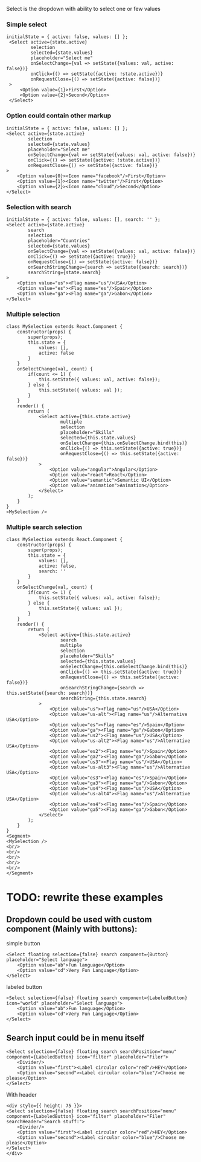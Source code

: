 Select is the dropdown with ability to select one or few values

### Simple select

    initialState = { active: false, values: [] };
     <Select active={state.active}
             selection
             selected={state.values}
             placeholder="Select me"
             onSelectChange={val => setState({values: val, active: false})}
             onClick={() => setState({active: !state.active})}
             onRequestClose={() => setState({active: false})}
     >
         <Option value={1}>First</Option>
         <Option value={2}>Second</Option>
     </Select>

### Option could contain other markup

    initialState = { active: false, values: [] };
    <Select active={state.active}
            selection
            selected={state.values}
            placeholder="Select me"
            onSelectChange={val => setState({values: val, active: false})}
            onClick={() => setState({active: !state.active})}
            onRequestClose={() => setState({active: false})}
    >
        <Option value={0}><Icon name="facebook"/>First</Option>
        <Option value={1}><Icon name="twitter"/>First</Option>
        <Option value={2}><Icon name="cloud"/>Second</Option>
    </Select>

### Selection with search

    initialState = { active: false, values: [], search: '' };
    <Select active={state.active}
            search
            selection
            placeholder="Countries"
            selected={state.values}
            onSelectChange={val => setState({values: val, active: false})}
            onClick={() => setState({active: true})}
            onRequestClose={() => setState({active: false})}
            onSearchStringChange={search => setState({search: search})}
            searchString={state.search}
    >
        <Option value="us"><Flag name="us"/>USA</Option>
        <Option value="es"><Flag name="es"/>Spain</Option>
        <Option value="ga"><Flag name="ga"/>Gabon</Option>
    </Select>

### Multiple selection

    class MySelection extends React.Component {
        constructor(props) {
            super(props);
            this.state = {
                values: [],
                active: false
            }
        }
        onSelectChange(val, count) {
            if(count <= 1) {
                this.setState({ values: val, active: false});
            } else {
                this.setState({ values: val });
            }
        }
        render() {
            return (
                <Select active={this.state.active}
                        multiple
                        selection
                        placeholder="Skills"
                        selected={this.state.values}
                        onSelectChange={this.onSelectChange.bind(this)}
                        onClick={() => this.setState({active: true})}
                        onRequestClose={() => this.setState({active: false})}
                >
                    <Option value="angular">Angular</Option>
                    <Option value="react">React</Option>
                    <Option value="semantic">Semantic UI</Option>
                    <Option value="animation">Animation</Option>
                </Select>
            );
        }
    }
    <MySelection />


### Multiple search selection

    class MySelection extends React.Component {
        constructor(props) {
            super(props);
            this.state = {
                values: [],
                active: false,
                search: ''
            }
        }
        onSelectChange(val, count) {
            if(count <= 1) {
                this.setState({ values: val, active: false});
            } else {
                this.setState({ values: val });
            }
        }
        render() {
            return (
                <Select active={this.state.active}
                        search
                        multiple
                        selection
                        placeholder="Skills"
                        selected={this.state.values}
                        onSelectChange={this.onSelectChange.bind(this)}
                        onClick={() => this.setState({active: true})}
                        onRequestClose={() => this.setState({active: false})}
                        onSearchStringChange={search => this.setState({search: search})}
                        searchString={this.state.search}
                >
                    <Option value="us"><Flag name="us"/>USA</Option>
                    <Option value="us-alt"><Flag name="us"/>Alternative USA</Option>
                    <Option value="es"><Flag name="es"/>Spain</Option>
                    <Option value="ga"><Flag name="ga"/>Gabon</Option>
                    <Option value="us2"><Flag name="us"/>USA</Option>
                    <Option value="us-alt2"><Flag name="us"/>Alternative USA</Option>
                    <Option value="es2"><Flag name="es"/>Spain</Option>
                    <Option value="ga2"><Flag name="ga"/>Gabon</Option>
                    <Option value="us3"><Flag name="us"/>USA</Option>
                    <Option value="us-alt3"><Flag name="us"/>Alternative USA</Option>
                    <Option value="es3"><Flag name="es"/>Spain</Option>
                    <Option value="ga3"><Flag name="ga"/>Gabon</Option>
                    <Option value="us4"><Flag name="us"/>USA</Option>
                    <Option value="us-alt4"><Flag name="us"/>Alternative USA</Option>
                    <Option value="es4"><Flag name="es"/>Spain</Option>
                    <Option value="ga5"><Flag name="ga"/>Gabon</Option>
                </Select>
            );
        }
    }
    <Segment>
    <MySelection />
    <br/>
    <br/>
    <br/>
    <br/>
    <br/>
    </Segment>


# TODO: rewrite these examples
## Dropdown could be used with custom component (Mainly with buttons):
simple button

    <Select floating selection={false} search component={Button} placeholder="Select language">
        <Option value="ab">Fun language</Option>
        <Option value="cd">Very Fun Language</Option>
    </Select>

labeled button

    <Select selection={false} floating search component={LabeledButton} icon="world" placeholder="Select language">
        <Option value="ab">Fun language</Option>
        <Option value="cd">Very Fun Language</Option>
    </Select>


## Search input could be in menu itself

    <Select selection={false} floating search searchPosition="menu" component={LabeledButton} icon="filter" placeholder="Filer">
        <Divider/>
        <Option value="first"><Label circular color="red"/>HEY</Option>
        <Option value="second"><Label circular color="blue"/>Choose me please</Option>
    </Select>

With header

    <div style={{ height: 75 }}>
    <Select selection={false} floating search searchPosition="menu" component={LabeledButton} icon="filter" placeholder="Filer" searchHeader="Search stuff:">
        <Divider/>
        <Option value="first"><Label circular color="red"/>HEY</Option>
        <Option value="second"><Label circular color="blue"/>Choose me please</Option>
    </Select>
    </div>

